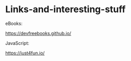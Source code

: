 # Links-and-interesting-stuff

eBooks:

https://devfreebooks.github.io/










JavaScript:

https://just4fun.io/
